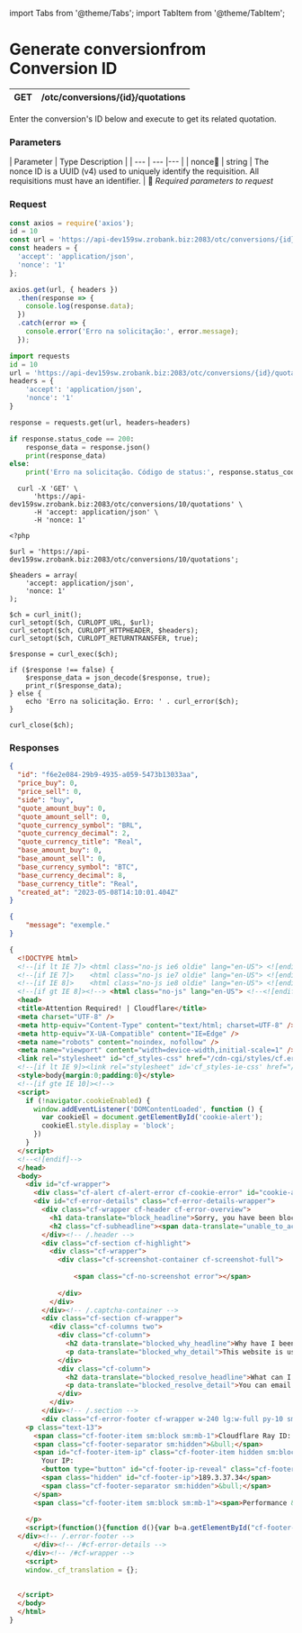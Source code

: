 import Tabs from '@theme/Tabs';
import TabItem from '@theme/TabItem';

# Generate conversionfrom Conversion ID

| GET    | /otc/conversions/{id}/quotations|
| --------- | ----------- |

Enter the conversion's ID below and execute to get its related quotation.

### Parameters

| Parameter | Type  Description |
| --- | --- |--- |
| nonce:small_orange_diamond:  | string |  The nonce ID is a UUID (v4) used to uniquely identify the requisition. All requisitions must have an identifier. |
:small_orange_diamond: *Required parameters to request*

### Request

<Tabs>
<TabItem value="js" label="NodeJS">


```js title=Axios
const axios = require('axios');
id = 10
const url = 'https://api-dev159sw.zrobank.biz:2083/otc/conversions/{id}/quotations';
const headers = {
  'accept': 'application/json',
  'nonce': '1'
};

axios.get(url, { headers })
  .then(response => {
    console.log(response.data);
  })
  .catch(error => {
    console.error('Erro na solicitação:', error.message);
  });
```
</TabItem>
<TabItem value="py" label="Python">


```python title=Requests
import requests
id = 10
url = 'https://api-dev159sw.zrobank.biz:2083/otc/conversions/{id}/quotations'
headers = {
    'accept': 'application/json',
    'nonce': '1'
}

response = requests.get(url, headers=headers)

if response.status_code == 200:
    response_data = response.json()
    print(response_data)
else:
    print('Erro na solicitação. Código de status:', response.status_code)
```
</TabItem>
<TabItem value="shell" label="Shell">

```shell title=CURL
  curl -X 'GET' \
      'https://api-dev159sw.zrobank.biz:2083/otc/conversions/10/quotations' \
      -H 'accept: application/json' \
      -H 'nonce: 1'
```
</TabItem>
<TabItem value="php" label="PHP">


```shell title=CURL
<?php

$url = 'https://api-dev159sw.zrobank.biz:2083/otc/conversions/10/quotations';

$headers = array(
    'accept: application/json',
    'nonce: 1'
);

$ch = curl_init();
curl_setopt($ch, CURLOPT_URL, $url);
curl_setopt($ch, CURLOPT_HTTPHEADER, $headers);
curl_setopt($ch, CURLOPT_RETURNTRANSFER, true);

$response = curl_exec($ch);

if ($response !== false) {
    $response_data = json_decode($response, true);
    print_r($response_data);
} else {
    echo 'Erro na solicitação. Erro: ' . curl_error($ch);
}

curl_close($ch);
```
</TabItem>
</Tabs>

### Responses

<Tabs>
<TabItem value="200" label="200">

```json  title=/otc/conversions/{id}/quotations
{
  "id": "f6e2e084-29b9-4935-a059-5473b13033aa",
  "price_buy": 0,
  "price_sell": 0,
  "side": "buy",
  "quote_amount_buy": 0,
  "quote_amount_sell": 0,
  "quote_currency_symbol": "BRL",
  "quote_currency_decimal": 2,
  "quote_currency_title": "Real",
  "base_amount_buy": 0,
  "base_amount_sell": 0,
  "base_currency_symbol": "BTC",
  "base_currency_decimal": 8,
  "base_currency_title": "Real",
  "created_at": "2023-05-08T14:10:01.404Z"
}
```
</TabItem>
<TabItem value="400" label="400">

```json  title=/otc/conversions/{id}/quotations
{
    "message": "exemple."
}
```
</TabItem>
<TabItem value="403" label="403">

```html  title=/otc/conversions/{id}/quotations
{
  <!DOCTYPE html>
  <!--[if lt IE 7]> <html class="no-js ie6 oldie" lang="en-US"> <![endif]-->
  <!--[if IE 7]>    <html class="no-js ie7 oldie" lang="en-US"> <![endif]-->
  <!--[if IE 8]>    <html class="no-js ie8 oldie" lang="en-US"> <![endif]-->
  <!--[if gt IE 8]><!--> <html class="no-js" lang="en-US"> <!--<![endif]-->
  <head>
  <title>Attention Required! | Cloudflare</title>
  <meta charset="UTF-8" />
  <meta http-equiv="Content-Type" content="text/html; charset=UTF-8" />
  <meta http-equiv="X-UA-Compatible" content="IE=Edge" />
  <meta name="robots" content="noindex, nofollow" />
  <meta name="viewport" content="width=device-width,initial-scale=1" />
  <link rel="stylesheet" id="cf_styles-css" href="/cdn-cgi/styles/cf.errors.css" />
  <!--[if lt IE 9]><link rel="stylesheet" id='cf_styles-ie-css' href="/cdn-cgi/styles/cf.errors.ie.css" /><![endif]-->
  <style>body{margin:0;padding:0}</style>
  <!--[if gte IE 10]><!-->
  <script>
    if (!navigator.cookieEnabled) {
      window.addEventListener('DOMContentLoaded', function () {
        var cookieEl = document.getElementById('cookie-alert');
        cookieEl.style.display = 'block';
      })
    }
  </script>
  <!--<![endif]-->
  </head>
  <body>
    <div id="cf-wrapper">
      <div class="cf-alert cf-alert-error cf-cookie-error" id="cookie-alert" data-translate="enable_cookies">Please enable cookies.</div>
      <div id="cf-error-details" class="cf-error-details-wrapper">
        <div class="cf-wrapper cf-header cf-error-overview">
          <h1 data-translate="block_headline">Sorry, you have been blocked</h1>
          <h2 class="cf-subheadline"><span data-translate="unable_to_access">You are unable to access</span> zrobank.biz</h2>
        </div><!-- /.header -->
        <div class="cf-section cf-highlight">
          <div class="cf-wrapper">
            <div class="cf-screenshot-container cf-screenshot-full">
              
                <span class="cf-no-screenshot error"></span>
              
            </div>
          </div>
        </div><!-- /.captcha-container -->
        <div class="cf-section cf-wrapper">
          <div class="cf-columns two">
            <div class="cf-column">
              <h2 data-translate="blocked_why_headline">Why have I been blocked?</h2>
              <p data-translate="blocked_why_detail">This website is using a security service to protect itself from online attacks. The action you just performed triggered the security solution. There are several actions that could trigger this block including submitting a certain word or phrase, a SQL command or malformed data.</p>
            </div>
            <div class="cf-column">
              <h2 data-translate="blocked_resolve_headline">What can I do to resolve this?</h2>
              <p data-translate="blocked_resolve_detail">You can email the site owner to let them know you were blocked. Please include what you were doing when this page came up and the Cloudflare Ray ID found at the bottom of this page.</p>
            </div>
          </div>
        </div><!-- /.section -->
        <div class="cf-error-footer cf-wrapper w-240 lg:w-full py-10 sm:py-4 sm:px-8 mx-auto text-center sm:text-left border-solid border-0 border-t border-gray-300">
    <p class="text-13">
      <span class="cf-footer-item sm:block sm:mb-1">Cloudflare Ray ID: <strong class="font-semibold">7c4398d49fb31ccb</strong></span>
      <span class="cf-footer-separator sm:hidden">&bull;</span>
      <span id="cf-footer-item-ip" class="cf-footer-item hidden sm:block sm:mb-1">
        Your IP:
        <button type="button" id="cf-footer-ip-reveal" class="cf-footer-ip-reveal-btn">Click to reveal</button>
        <span class="hidden" id="cf-footer-ip">189.3.37.34</span>
        <span class="cf-footer-separator sm:hidden">&bull;</span>
      </span>
      <span class="cf-footer-item sm:block sm:mb-1"><span>Performance &amp; security by</span> <a rel="noopener noreferrer" href="https://www.cloudflare.com/5xx-error-landing" id="brand_link" target="_blank">Cloudflare</a></span>
      
    </p>
    <script>(function(){function d(){var b=a.getElementById("cf-footer-item-ip"),c=a.getElementById("cf-footer-ip-reveal");b&&"classList"in b&&(b.classList.remove("hidden"),c.addEventListener("click",function(){c.classList.add("hidden");a.getElementById("cf-footer-ip").classList.remove("hidden")}))}var a=document;document.addEventListener&&a.addEventListener("DOMContentLoaded",d)})();</script>
  </div><!-- /.error-footer -->
      </div><!-- /#cf-error-details -->
    </div><!-- /#cf-wrapper -->
    <script>
    window._cf_translation = {};
    
    
  </script>
  </body>
  </html>
}
```
</TabItem>
</Tabs>
